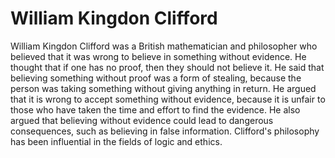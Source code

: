 # William Kingdon Clifford

William Kingdon Clifford was a British mathematician and philosopher who believed that it was wrong to believe in something without evidence. He thought that if one has no proof, then they should not believe it. He said that believing something without proof was a form of stealing, because the person was taking something without giving anything in return. He argued that it is wrong to accept something without evidence, because it is unfair to those who have taken the time and effort to find the evidence. He also argued that believing without evidence could lead to dangerous consequences, such as believing in false information. Clifford's philosophy has been influential in the fields of logic and ethics.
